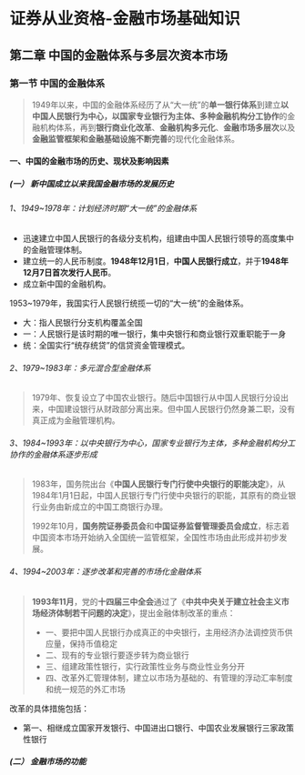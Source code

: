 # 证券从业资格-金融市场基础知识



## 第二章	中国的金融体系与多层次资本市场



### 第一节 中国的金融体系

> 1949年以来，中国的金融体系经历了从“大一统”的**单一银行体系**到建立**以中国人民银行为中心，以国家专业银行为主体、多种金融机构分工协作**的金融机构体系，再到**银行商业化改革**、**金融机构多元化**、**金融市场多层次**以及**金融监管框架和金融基础设施不断完善**的现代化金融体系。

#### 一、中国的金融市场的历史、现状及影响因素

##### (一） 新中国成立以来我国金融市场的发展历史

###### 1、1949~1978年：计划经济时期“大一统”的金融体系

- 迅速建立中国人民银行的各级分支机构，组建由中国人民银行领导的高度集中的金融管理体制。
- 建立统一的人民币制度。**1948年12月1日**，**中国人民银行成立**，并于**1948年12月7日首次发行人民币**。
- 成立新中国的金融机构。

1953~1979年，我国实行人民银行统揽一切的“大一统”的金融体系。

- 大：指人民银行分支机构覆盖全国
- 一：人民银行是该时期的唯一银行，集中央银行和商业银行双重职能于一身
- 统：全国实行“统存统贷”的信贷资金管理模式。

###### 2、1979~1983年：多元混合型金融体系

> 1979年、恢复设立了中国农业银行。随后中国银行从中国人民银行分设出来，中国建设银行从财政部分离出来。但中国人民银行仍然身兼二职，没有真正成为金融管理机构。

###### 3、1984~1993年：以中央银行为中心，国家专业银行为主体，多种金融机构分工协作的金融体系逐步形成

> 1983年，国务院出台《**中国人民银行专门行使中央银行的职能决定**》，从1984年1月1日起，中国人民银行专门行使中央银行的职能，其原有的商业银行业务由新成立的中国工商银行办理。
>
> 1992年10月，**国务院证券委员会**和**中国证券监督管理委员会成立**，标志着中国资本市场开始纳入全国统一监管框架，全国性市场由此形成并初步发展。

###### 4、1994~2003年：逐步改革和完善的市场化金融体系

> **1993年11月**，党的**十四届三中全会**通过了《**中共中央关于建立社会主义市场经济体制若干问题的决定**》，提出金融体制改革的重点：
>
> - 一、要把中国人民银行办成真正的中央银行，主用经济办法调控货币供应量，保持币值稳定
> - 二、现有的专业银行要逐步转为商业银行
> - 三、组建政策性银行，实行政策性业务与商业性业务分开
> - 四、改革外汇管理体制，建立以市场为基础的、有管理的浮动汇率制度和统一规范的外汇市场

改革的具体措施包括：

- 第一、相继成立国家开发银行、中国进出口银行、中国农业发展银行三家政策性银行

##### (二） 金融市场的功能  

> 
